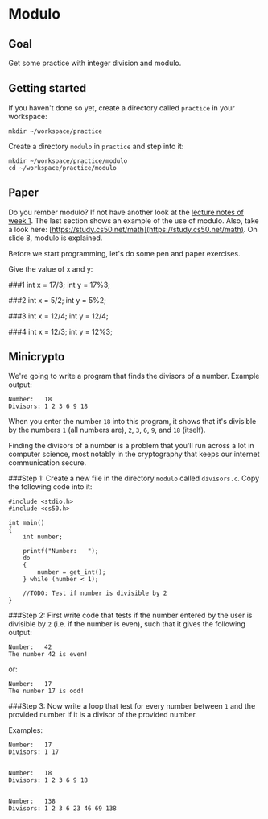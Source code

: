 # Modulo

## Goal

Get some practice with integer division and modulo.

## Getting started

If you haven't done so yet, create a directory called `practice` in your workspace:


    mkdir ~/workspace/practice

Create a directory `modulo` in `practice` and step into it:


    mkdir ~/workspace/practice/modulo
    cd ~/workspace/practice/modulo

## Paper

Do you rember modulo? If not have another look at the [lecture notes of week 1](https://cs50x.mprog.nl/lectures/week-1). The last section shows an example of the use of modulo. Also, take a look here: [https://study.cs50.net/math](https://study.cs50.net/math). On slide 8, modulo is explained.

Before we start programming, let's do some pen and paper exercises. 

Give the value of x and y:

###1
int x = 17/3;
int y = 17%3;

###2
int x = 5/2;
int y = 5%2;

###3
int x = 12/4;
int y = 12/4;

###4
int x = 12/3;
int y = 12%3;


## Minicrypto

We're going to write a program that finds the divisors of a number. Example output:


    Number:   18
    Divisors: 1 2 3 6 9 18 

When you enter the number `18` into this program, it shows that it's divisible by the numbers `1` (all numbers are), `2`, `3`, `6`, `9`, and `18` (itself).

Finding the divisors of a number is a problem that you'll run across a lot in computer science, most notably in the cryptography that keeps our internet communication secure.  

###Step 1:
Create a new file in the directory `modulo` called `divisors.c`. Copy the following code into it:


    #include <stdio.h>
    #include <cs50.h>
    
    int main()
    {
        int number;
    
        printf("Number:   ");
        do
        {
            number = get_int();
        } while (number < 1);
    
        //TODO: Test if number is divisible by 2
    }

###Step 2:
First write code that tests if the number entered by the user is divisible by `2` (i.e. if the number is even), such that it gives the following output:


    Number:   42
    The number 42 is even!

or:


    Number:   17
    The number 17 is odd!

###Step 3:
Now write a loop that test for every number between `1` and the provided number if it is a divisor of the provided number.

Examples:


    Number:   17
    Divisors: 1 17


    Number:   18
    Divisors: 1 2 3 6 9 18 


    Number:   138
    Divisors: 1 2 3 6 23 46 69 138 

